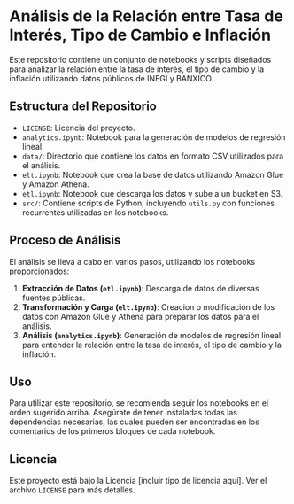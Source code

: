 # Análisis de la Relación entre Tasa de Interés, Tipo de Cambio e Inflación

Este repositorio contiene un conjunto de notebooks y scripts diseñados para analizar la relación entre la tasa de interés, el tipo de cambio y la inflación utilizando datos públicos de INEGI y BANXICO.

## Estructura del Repositorio

- `LICENSE`: Licencia del proyecto.
- `analytics.ipynb`: Notebook para la generación de modelos de regresión lineal.
- `data/`: Directorio que contiene los datos en formato CSV utilizados para el análisis.
- `elt.ipynb`: Notebook que crea la base de datos utilizando Amazon Glue y Amazon Athena.
- `etl.ipynb`: Notebook que descarga los datos y sube a un bucket en S3.
- `src/`: Contiene scripts de Python, incluyendo `utils.py` con funciones recurrentes utilizadas en los notebooks.

## Proceso de Análisis

El análisis se lleva a cabo en varios pasos, utilizando los notebooks proporcionados:

1. **Extracción de Datos (`etl.ipynb`)**: Descarga de datos de diversas fuentes públicas.
2. **Transformación y Carga (`elt.ipynb`)**: Creacion o modificación de los datos con Amazon Glue y Athena para preparar los datos para el análisis.
3. **Análisis (`analytics.ipynb`)**: Generación de modelos de regresión lineal para entender la relación entre la tasa de interés, el tipo de cambio y la inflación.

## Uso

Para utilizar este repositorio, se recomienda seguir los notebooks en el orden sugerido arriba. Asegúrate de tener instaladas todas las dependencias necesarias, las cuales pueden ser encontradas en los comentarios de los primeros bloques de cada notebook.

## Licencia

Este proyecto está bajo la Licencia [incluir tipo de licencia aquí]. Ver el archivo `LICENSE` para más detalles.
